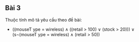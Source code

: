 ## Bài 3
Thuộc tính mô tả yêu cầu theo đề bài:
- ((mouseT ype = wireless) ∧ ((retail > 100) ∨ (stock > 20))) ∨ (s¬(mouseT ype = wireless) ∧ (retail > 50))
